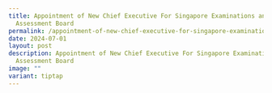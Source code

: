 ```yaml
---
title: Appointment of New Chief Executive For Singapore Examinations and
  Assessment Board
permalink: /appointment-of-new-chief-executive-for-singapore-examinations-and-assessment-board/
date: 2024-07-01
layout: post
description: Appointment of New Chief Executive For Singapore Examinations and
  Assessment Board
image: ""
variant: tiptap
---
```

